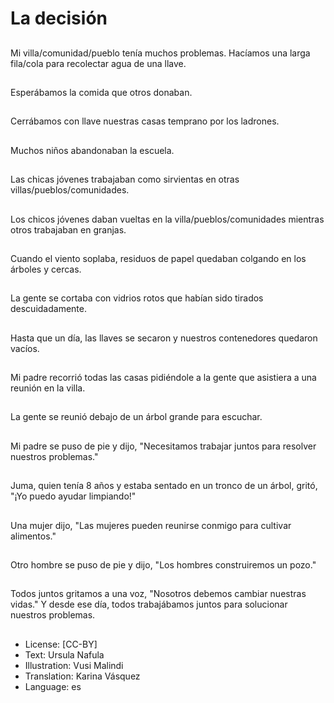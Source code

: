 # La decisión

##
Mi villa/comunidad/pueblo tenía muchos problemas. Hacíamos una larga fila/cola para recolectar agua de una llave.

##
Esperábamos la comida que otros donaban.

##
Cerrábamos con llave nuestras casas temprano por los ladrones.

##
Muchos niños abandonaban la escuela.

##
Las chicas jóvenes trabajaban como sirvientas en otras villas/pueblos/comunidades.

##
Los chicos jóvenes daban vueltas en la villa/pueblos/comunidades mientras otros trabajaban en granjas.

##
Cuando el viento soplaba, residuos de papel quedaban colgando en los árboles y cercas.

##
La gente se cortaba con vidrios rotos que habían sido tirados descuidadamente.

##
Hasta que un día, las llaves se secaron y nuestros contenedores quedaron vacíos.

##
Mi padre recorrió todas las casas pidiéndole a la gente que asistiera a una reunión en la villa.

##
La gente se reunió debajo de un árbol grande para escuchar.

##
Mi padre se puso de pie y dijo, "Necesitamos trabajar juntos para resolver nuestros problemas."

##
Juma, quien tenía 8 años y estaba sentado en un tronco de un árbol, gritó, "¡Yo puedo ayudar limpiando!"

##
Una mujer dijo, "Las mujeres pueden reunirse conmigo para cultivar alimentos." 

##
Otro hombre se puso de pie y dijo, "Los hombres construiremos un pozo."

##
Todos juntos gritamos a una voz, "Nosotros debemos cambiar nuestras vidas." Y desde ese día, todos trabajábamos juntos para solucionar nuestros problemas.

##
* License: [CC-BY]
* Text: Ursula Nafula
* Illustration: Vusi Malindi
* Translation: Karina Vásquez
* Language: es
